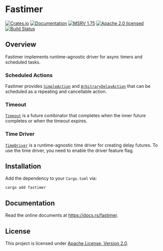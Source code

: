# Fastimer

[![Crates.io][crates-badge]][crates-url]
[![Documentation][docs-badge]][docs-url]
[![MSRV 1.75][msrv-badge]](https://www.whatrustisit.com)
[![Apache 2.0 licensed][license-badge]][license-url]
[![Build Status][actions-badge]][actions-url]

[crates-badge]: https://img.shields.io/crates/v/fastimer.svg
[crates-url]: https://crates.io/crates/fastimer
[docs-badge]: https://docs.rs/fastimer/badge.svg
[msrv-badge]: https://img.shields.io/badge/MSRV-1.75-green?logo=rust
[docs-url]: https://docs.rs/fastimer
[license-badge]: https://img.shields.io/crates/l/fastimer
[license-url]: LICENSE
[actions-badge]: https://github.com/fast/fastimer/workflows/CI/badge.svg
[actions-url]:https://github.com/fast/fastimer/actions?query=workflow%3ACI

## Overview

Fastimer implements runtime-agnostic driver for async timers and scheduled tasks.

### Scheduled Actions

Fastimer provides [`SimpleAction`](https://docs.rs/fastimer/latest/fastimer/schedule/trait.SimpleAction.html) and [`ArbitraryDelayAction`](https://docs.rs/fastimer/latest/fastimer/schedule/trait.ArbitraryDelayAction.html) that can be scheduled as a repeating and cancellable action.

### Timeout

[`Timeout`](https://docs.rs/fastimer/latest/fastimer/struct.Timeout.html) is a future combinator that completes when the inner future completes or when the timeout expires.

### Time Driver

[`TimeDriver`](https://docs.rs/fastimer/latest/fastimer/driver/struct.TimeDriver.html) is a runtime-agnostic time driver for creating delay futures. To use the time driver, you need to enable the driver feature flag.

## Installation

Add the dependency to your `Cargo.toml` via:

```shell
cargo add fastimer
```

## Documentation

Read the online documents at https://docs.rs/fastimer.

## License

This project is licensed under [Apache License, Version 2.0](LICENSE).
